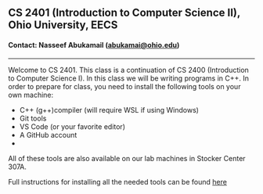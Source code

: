 
 ## CS 2401 (Introduction to Computer Science II), Ohio University, EECS

 #### Contact: Nasseef Abukamail (abukamai@ohio.edu)

---

  Welcome to CS 2401. This class is a continuation of CS 2400 (Introduction to Computer Science I). In this class we will be writing programs in C++. In order to prepare for class, you need to install the following tools on your own machine:

  -  C++ (g++)compiler (will require WSL if using Windows)
  -  Git tools
  -  VS Code (or your favorite editor)
  -  A GitHub account
-    
All of these tools are also available on our lab machines in Stocker Center 307A.

Full instructions for installing all the needed tools can be found [here](https://github.com/nasseef/cs)
